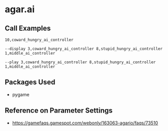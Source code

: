 # agar.ai

## Call Examples

`10,coward_hungry_ai_controller`

`--display 3,coward_hungry_ai_controller 8,stupid_hungry_ai_controller 1,middle_ai_controller`

`--play 3,coward_hungry_ai_controller 8,stupid_hungry_ai_controller 1,middle_ai_controller`

## Packages Used
- pygame

## Reference on Parameter Settings
- https://gamefaqs.gamespot.com/webonly/163063-agario/faqs/73510

